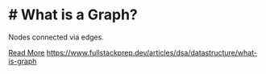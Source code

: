 # # What is a Graph?

Nodes connected via edges.

[Read More](https://www.fullstackprep.dev/articles/dsa/datastructure/what-is-graph) https://www.fullstackprep.dev/articles/dsa/datastructure/what-is-graph